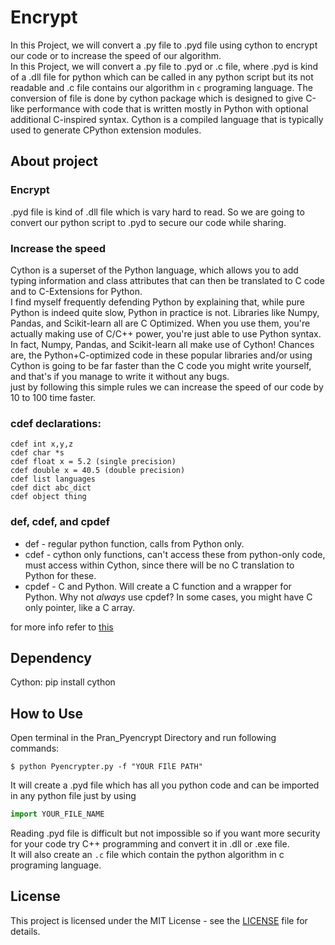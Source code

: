 # Encrypt
In this Project, we will convert a .py file to .pyd file using cython to encrypt our code or to increase the speed of our algorithm.  
In this Project, we will convert a .py file to .pyd or .c file, where .pyd is kind
of a .dll file for python which can be called in any python script but its not readable
and .c file contains our algorithm in ``c`` programing language. The 
conversion of file is done by cython package which is  designed to give
C-like performance with code that is written mostly in Python with
optional additional C-inspired syntax. Cython is a compiled language 
that is typically used to generate CPython extension modules.

## About project  

### Encrypt
.pyd file is kind of .dll file which is vary hard to read. So we are going to convert our python script to .pyd to secure our code while sharing.
### Increase the speed
Cython is a superset of the Python language, which allows you to add typing information and class attributes that can then be translated to C code and to C-Extensions for Python.  
I find myself frequently defending Python by explaining that, while pure Python is indeed quite slow, Python in practice is not. Libraries like Numpy, Pandas, and Scikit-learn all are C Optimized. When you use them, you're actually making use of C/C++ power, you're just able to use Python syntax. In fact, Numpy, Pandas, and Scikit-learn all make use of Cython! Chances are, the Python+C-optimized code in these popular libraries and/or using Cython is going to be far faster than the C code you might write yourself, and that's if you manage to write it without any bugs.  
just by following this simple rules we can increase the speed of our code by 10 to 100 time faster.
### cdef declarations:

    cdef int x,y,z
    cdef char *s
    cdef float x = 5.2 (single precision)
    cdef double x = 40.5 (double precision)
    cdef list languages
    cdef dict abc_dict
    cdef object thing

### def, cdef, and cpdef
- def - regular python function, calls from Python only.  
- cdef - cython only functions, can't access these from python-only code, must access within Cython, since there will be no C translation to Python for these.  
- cpdef - C and Python. Will create a C function and a wrapper for Python. Why not *always* use cpdef? In some cases, you might have C only pointer, like a C array.  

for more info refer to [this](https://pythonprogramming.net/introduction-and-basics-cython-tutorial)

## Dependency 
Cython: pip install cython

## How to Use
Open terminal in the Pran_Pyencrypt Directory and run following commands:
```commandline
$ python Pyencrypter.py -f "YOUR FIlE PATH"
```
It will create a .pyd file which has all you python code and can be imported in any python file just by using 
```python
import YOUR_FILE_NAME
```
Reading .pyd file is difficult but not impossible so if you want more 
security for your code try C++ programming and convert it in .dll or
.exe file.  
It will also create an ``.c`` file which contain the python algorithm in
c programing language.


## License
This project is licensed under the MIT License - see the 
[LICENSE](.github/LICENSE) file for details.
